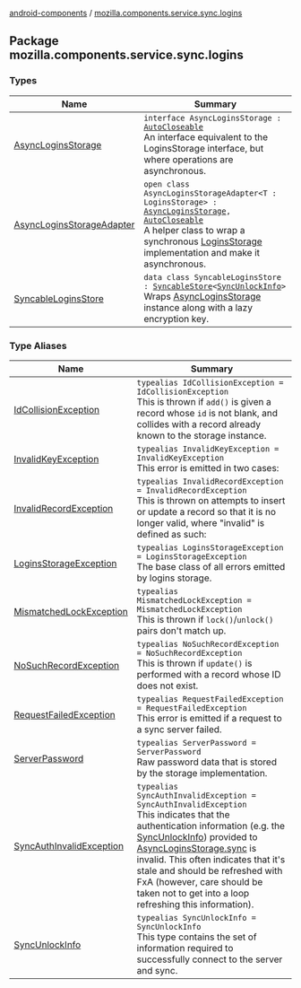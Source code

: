 [android-components](../index.md) / [mozilla.components.service.sync.logins](./index.md)

## Package mozilla.components.service.sync.logins

### Types

| Name | Summary |
|---|---|
| [AsyncLoginsStorage](-async-logins-storage/index.md) | `interface AsyncLoginsStorage : `[`AutoCloseable`](https://developer.android.com/reference/java/lang/AutoCloseable.html)<br>An interface equivalent to the LoginsStorage interface, but where operations are asynchronous. |
| [AsyncLoginsStorageAdapter](-async-logins-storage-adapter/index.md) | `open class AsyncLoginsStorageAdapter<T : LoginsStorage> : `[`AsyncLoginsStorage`](-async-logins-storage/index.md)`, `[`AutoCloseable`](https://developer.android.com/reference/java/lang/AutoCloseable.html)<br>A helper class to wrap a synchronous [LoginsStorage](#) implementation and make it asynchronous. |
| [SyncableLoginsStore](-syncable-logins-store/index.md) | `data class SyncableLoginsStore : `[`SyncableStore`](../mozilla.components.concept.storage/-syncable-store/index.md)`<`[`SyncUnlockInfo`](-sync-unlock-info.md)`>`<br>Wraps [AsyncLoginsStorage](-async-logins-storage/index.md) instance along with a lazy encryption key. |

### Type Aliases

| Name | Summary |
|---|---|
| [IdCollisionException](-id-collision-exception.md) | `typealias IdCollisionException = IdCollisionException`<br>This is thrown if `add()` is given a record whose `id` is not blank, and collides with a record already known to the storage instance. |
| [InvalidKeyException](-invalid-key-exception.md) | `typealias InvalidKeyException = InvalidKeyException`<br>This error is emitted in two cases: |
| [InvalidRecordException](-invalid-record-exception.md) | `typealias InvalidRecordException = InvalidRecordException`<br>This is thrown on attempts to insert or update a record so that it is no longer valid, where "invalid" is defined as such: |
| [LoginsStorageException](-logins-storage-exception.md) | `typealias LoginsStorageException = LoginsStorageException`<br>The base class of all errors emitted by logins storage. |
| [MismatchedLockException](-mismatched-lock-exception.md) | `typealias MismatchedLockException = MismatchedLockException`<br>This is thrown if `lock()`/`unlock()` pairs don't match up. |
| [NoSuchRecordException](-no-such-record-exception.md) | `typealias NoSuchRecordException = NoSuchRecordException`<br>This is thrown if `update()` is performed with a record whose ID does not exist. |
| [RequestFailedException](-request-failed-exception.md) | `typealias RequestFailedException = RequestFailedException`<br>This error is emitted if a request to a sync server failed. |
| [ServerPassword](-server-password.md) | `typealias ServerPassword = ServerPassword`<br>Raw password data that is stored by the storage implementation. |
| [SyncAuthInvalidException](-sync-auth-invalid-exception.md) | `typealias SyncAuthInvalidException = SyncAuthInvalidException`<br>This indicates that the authentication information (e.g. the [SyncUnlockInfo](-sync-unlock-info.md)) provided to [AsyncLoginsStorage.sync](-async-logins-storage/sync.md) is invalid. This often indicates that it's stale and should be refreshed with FxA (however, care should be taken not to get into a loop refreshing this information). |
| [SyncUnlockInfo](-sync-unlock-info.md) | `typealias SyncUnlockInfo = SyncUnlockInfo`<br>This type contains the set of information required to successfully connect to the server and sync. |
